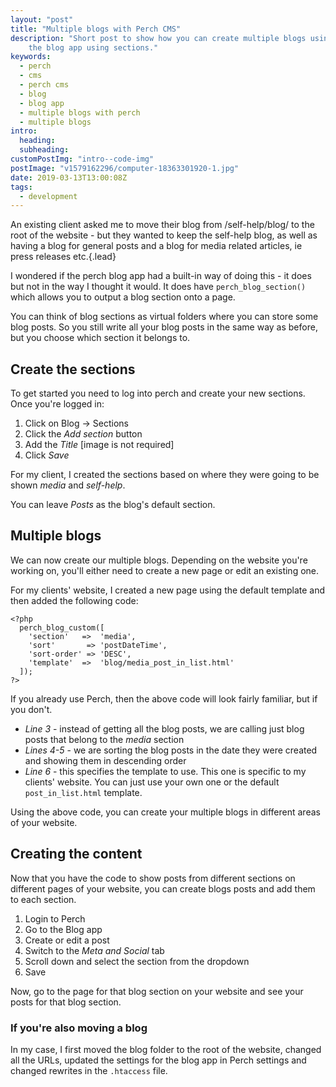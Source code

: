 ```yaml
---
layout: "post"
title: "Multiple blogs with Perch CMS"
description: "Short post to show how you can create multiple blogs using the Perch CMS and
    the blog app using sections."
keywords:
  - perch
  - cms
  - perch cms
  - blog
  - blog app
  - multiple blogs with perch
  - multiple blogs
intro:
  heading:
  subheading:
customPostImg: "intro--code-img"
postImage: "v1579162296/computer-18363301920-1.jpg"
date: 2019-03-13T13:00:08Z
tags:
  - development
---
```

An existing client asked me to move their blog from /self-help/blog/ to the root of the website - but they wanted to keep the self-help blog, as well as having a blog for general posts and a blog for media related articles, ie press releases etc.{.lead}

I wondered if the perch blog app had a built-in way of doing this - it does but not in the way I thought it would. It does have `perch_blog_section()` which allows you to output a blog section onto a page.

You can think of blog sections as virtual folders where you can store some blog posts. So you still write all your blog posts in the same way as before, but you choose which section it belongs to.

## Create the sections
To get started you need to log into perch and create your new sections. Once you're logged in:

1. Click on Blog -> Sections
2. Click the _Add section_ button
3. Add the _Title_ [image is not required]
4. Click _Save_

For my client, I created the sections based on where they were going to be shown _media_ and _self-help_.

You can leave _Posts_ as the blog's default section.

## Multiple blogs
We can now create our multiple blogs. Depending on the website you're working on, you'll either need to create a new page or edit an existing one.

For my clients' website, I created a new page using the default template and then added the following code:

```
<?php
  perch_blog_custom([
    'section'   =>  'media',
    'sort'       => 'postDateTime',
    'sort-order' => 'DESC',
    'template'  =>  'blog/media_post_in_list.html'
  ]);
?>
```

If you already use Perch, then the above code will look fairly familiar, but if you don't.

- *Line 3* -  instead of getting all the blog posts, we are calling just blog posts that belong to the _media_ section
- *Lines 4-5* - we are sorting the blog posts in the date they were created and showing them in descending order
- *Line 6* - this specifies the template to use. This one is specific to my clients' website. You can just use your own one or the default ```post_in_list.html``` template.

Using the above code, you can create your multiple blogs in different areas of your website.

## Creating the content
Now that you have the code to show posts from different sections on different pages of your website, you can create blogs posts and add them to each section.

1. Login to Perch
2. Go to the Blog app
3. Create or edit a post
4. Switch to the _Meta and Social_ tab
5. Scroll down and select the section from the dropdown
6. Save

Now, go to the page for that blog section on your website and see your posts for that blog section.

### If you're also moving a blog
In my case, I first moved the blog folder to the root of the website, changed all the URLs, updated the settings for the blog app in Perch settings and changed rewrites in the ```.htaccess``` file.
